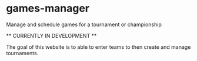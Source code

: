 # games-manager
Manage and schedule games for a tournament or championship


** CURRENTLY IN DEVELOPMENT **

The goal of this website is to able to enter teams to then create and manage tournaments.
